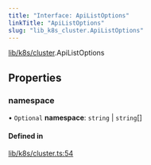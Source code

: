 ```yaml
---
title: "Interface: ApiListOptions"
linkTitle: "ApiListOptions"
slug: "lib_k8s_cluster.ApiListOptions"
---
```


[lib/k8s/cluster](../modules/lib_k8s_cluster.md).ApiListOptions

## Properties

### namespace

• `Optional` **namespace**: `string` \| `string`[]

#### Defined in

[lib/k8s/cluster.ts:54](https://github.com/kinvolk/headlamp/blob/f70c8787/frontend/src/lib/k8s/cluster.ts#L54)
